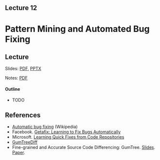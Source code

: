Lecture 12
---
# Pattern Mining and Automated Bug Fixing

## Lecture

Slides: [PDF](slides_12.pdf), [PPTX](slides_12.pptx)

Notes: [PDF](nodes_12.pdf)

#### Outline

* TODO

## References

* [Automatic bug fixing](https://en.wikipedia.org/wiki/Automatic_bug_fixing) (Wikipedia)
* Facebook. [Getafix: Learning to Fix Bugs Automatically](https://arxiv.org/pdf/1902.06111.pdf)
* Microsoft. [Learning Quick Fixes from Code Repositories](https://dl.acm.org/doi/10.1145/3474624.3474650)
* [GumTreeDiff](https://github.com/GumTreeDiff/gumtree)
* Fine-grained and Accurate Source Code Differencing: GumTree.
  [Slides](https://courses.cs.vt.edu/cs6704/spring17/slides_by_students/CS6704_gumtree_Kijin_AN_Feb15.pdf).
  [Paper](https://hal.archives-ouvertes.fr/hal-01054552/document).
